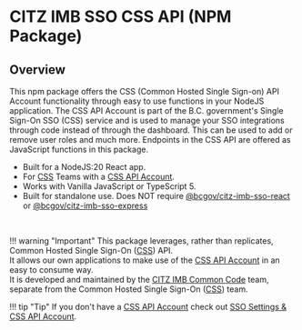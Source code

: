 # CITZ IMB SSO CSS API (NPM Package)
<!-- This file is the homepage of your documentation. It is mandatory and must not be deleted. --->
## Overview

This npm package offers the CSS (Common Hosted Single Sign-on) API Account functionality through easy to use functions in your NodeJS application. The CSS API Account is part of the B.C. government's Single Sign-On SSO (CSS) service and is used to manage your SSO integrations through code instead of through the dashboard. This can be used to add or remove user roles and much more. Endpoints in the CSS API are offered as JavaScript functions in this package.

- Built for a NodeJS:20 React app.
- For [CSS] Teams with a [CSS API Account].
- Works with Vanilla JavaScript or TypeScript 5.
- Built for standalone use. Does NOT require [@bcgov/citz-imb-sso-react] or [@bcgov/citz-imb-sso-express]

<br />

!!! warning "Important"
    This package leverages, rather than replicates, Common Hosted Single Sign-On ([CSS]) API.  
    It allows our own applications to make use of the [CSS API Account] in an easy to consume way.  
    It is developed and maintained by the [CITZ IMB Common Code] team, separate from the Common Hosted Single Sign-On ([CSS]) team.

!!! tip "Tip"
    If you don't have a [CSS API Account] check out [SSO Settings & CSS API Account](./getting-started/sso-settings.md).

<!-- Link References -->
[CSS]: https://bcgov.github.io/sso-requests
[CSS API Account]: https://github.com/bcgov/sso-keycloak/wiki/CSS-API-Account

[@bcgov/citz-imb-sso-react]: https://github.com/bcgov/citz-imb-sso-react
[@bcgov/citz-imb-sso-express]: https://github.com/bcgov/citz-imb-sso-express

[NPM Package]: https://www.npmjs.com/package/@bcgov/citz-imb-sso-css-api
[CITZ IMB Common Code]: mailto:citz.codemvp@gov.bc.ca?subject=SSO%20Packages%20Support
